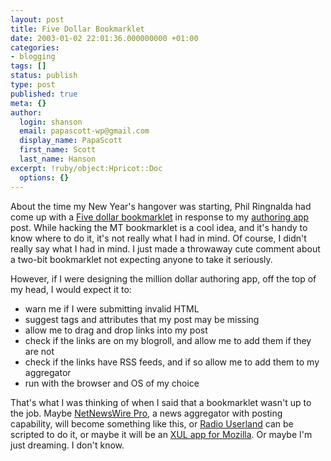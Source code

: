 ```yaml
---
layout: post
title: Five Dollar Bookmarklet
date: 2003-01-02 22:01:36.000000000 +01:00
categories:
- blogging
tags: []
status: publish
type: post
published: true
meta: {}
author:
  login: shanson
  email: papascott-wp@gmail.com
  display_name: PapaScott
  first_name: Scott
  last_name: Hanson
excerpt: !ruby/object:Hpricot::Doc
  options: {}
---
```

<p>About the time my New Year's hangover was starting, Phil Ringnalda had come up with a <a title="phil ringnalda dot com: Five dollar bookmarklet" href="http://philringnalda.com/archives/002438.php">Five dollar bookmarklet</a> in response to my <a href="https://www.papascott.de/2002/12/31/2056.php">authoring app</a> post. While hacking the MT bookmarklet is a cool idea, and it's handy to know where to do it, it's not really what I had in mind. Of course, I didn't really say what I had in mind. I just made a throwaway cute comment about a two-bit bookmarklet not expecting anyone to take it seriously. </p>
<p>However, if I were designing the million dollar authoring app, off the top of my head, I would expect it to:</p>
<ul>
<li>warn me if I were submitting invalid HTML</li>
<li>suggest tags and attributes that my post may be missing</li>
<li>allow me to drag and drop links into my post</li>
<li>check if the links are on my blogroll, and allow me to add them if they are not</li>
<li>check if the links have RSS feeds, and if so allow me to add them to my aggregator</li>
<li>run with the browser and OS of my choice</li>
</ul>
<p>That's what I was thinking of when I said that a bookmarklet wasn't up to the job. Maybe <a title="Ranchero Software: NetNewsWire Pro 1.0b4" href="http://ranchero.com/software/netnewswire/probeta/">NetNewsWire Pro</a>, a news aggregator with posting capability, will become something like this, or <a href="http://radio.userland.com/">Radio Userland</a> can be scripted to do it, or maybe it will be an <a href="http://www.oreilly.com/catalog/mozilla/">XUL app for Mozilla</a>. Or maybe I'm just dreaming. I don't know.</p>
